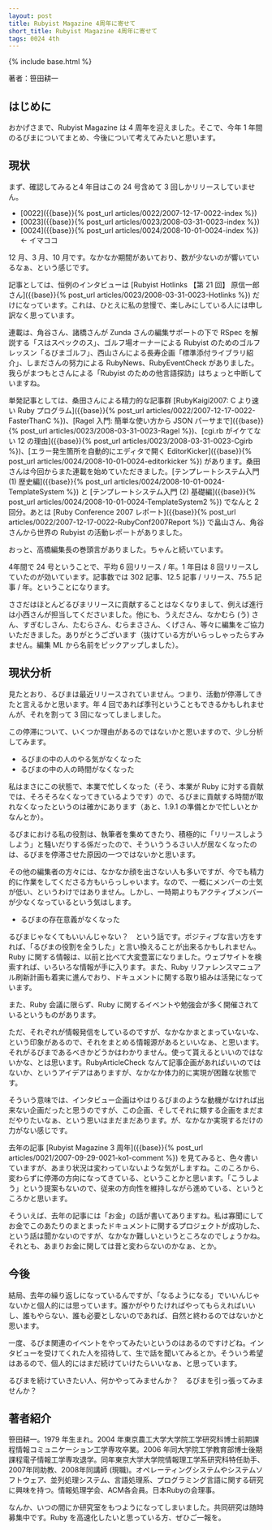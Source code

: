 ```yaml
---
layout: post
title: Rubyist Magazine 4周年に寄せて
short_title: Rubyist Magazine 4周年に寄せて
tags: 0024 4th
---
```

{% include base.html %}


著者：笹田耕一

## はじめに

おかげさまで、Rubyist Magazine は 4 周年を迎えました。そこで、今年 1 年間のるびまについてまとめ、今後について考えてみたいと思います。

## 現状

まず、確認してみると4 年目はこの 24 号含めて 3 回しかリリースしていません。

* [0022]({{base}}{% post_url articles/0022/2007-12-17-0022-index %})
* [0023]({{base}}{% post_url articles/0023/2008-03-31-0023-index %})
* [0024]({{base}}{% post_url articles/0024/2008-10-01-0024-index %}) &lt;- イマココ


12 月、3 月、10 月です。なかなか期間があいており、数が少ないのが響いているなぁ、という感じです。

記事としては、恒例のインタビューは [Rubyist Hotlinks 【第 21 回】 原信一郎さん]({{base}}{% post_url articles/0023/2008-03-31-0023-Hotlinks %}) だけになっています。これは、ひとえに私の怠慢で、楽しみにしている人には申し訳なく思っています。

連載は、角谷さん、諸橋さんが Zunda さんの編集サポートの下で RSpec を解説する「スはスペックのス」、ゴルフ場オーナーによる Rubyist のためのゴルフレッスン「るびまゴルフ」、西山さんによる長寿企画「標準添付ライブラリ紹介」、しまださんの努力による RubyNews、RubyEventCheck がありました。我らがまつもとさんによる「Rubyist のための他言語探訪」はちょっと中断していますね。

単発記事としては、桑田さんによる精力的な記事群 [RubyKaigi2007: C より速い Ruby プログラム]({{base}}{% post_url articles/0022/2007-12-17-0022-FasterThanC %})、[Ragel 入門: 簡単な使い方から JSON パーサまで]({{base}}{% post_url articles/0023/2008-03-31-0023-Ragel %})、[cgi.rb がイケてない 12 の理由]({{base}}{% post_url articles/0023/2008-03-31-0023-Cgirb %})、[エラー発生箇所を自動的にエディタで開く EditorKicker]({{base}}{% post_url articles/0024/2008-10-01-0024-editorkicker %}) があります。桑田さんは今回からまた連載を始めていただきました。[テンプレートシステム入門 (1) 歴史編]({{base}}{% post_url articles/0024/2008-10-01-0024-TemplateSystem %}) と [テンプレートシステム入門 (2) 基礎編]({{base}}{% post_url articles/0024/2008-10-01-0024-TemplateSystem2 %}) でなんと 2 回分。あとは [Ruby Conference 2007 レポート]({{base}}{% post_url articles/0022/2007-12-17-0022-RubyConf2007Report %}) で畠山さん、角谷さんから世界の Rubyist の活動レポートがありました。

おっと、高橋編集長の巻頭言がありました。ちゃんと続いています。

4年間で 24 号ということで、平均 6 回リリース / 年。1 年目は 8 回リリースしていたのが効いています。記事数では 302 記事、12.5 記事 / リリース、75.5 記事 / 年。ということになります。

ささだはほとんどるびまリリースに貢献することはなくなりまして、例えば進行は小西さんが担当してくださいました。他にも、うえださん、なかむら (う) さん、すぎむしさん、たむらさん、むらまささん、くげさん、等々に編集をご協力いただきました。ありがとうございます（抜けている方がいらっしゃったらすみません。編集 ML から名前をピックアップしました）。

## 現状分析

見たとおり、るびまは最近リリースされていません。つまり、活動が停滞してきたと言えるかと思います。年 4 回であれば季刊ということもできるかもしれませんが、それを割って 3 回になってしましました。

この停滞について、いくつか理由があるのではないかと思いますので、少し分析してみます。

* るびまの中の人のやる気がなくなった
* るびまの中の人の時間がなくなった


私はまさにこの状態で、本業で忙しくなった（そう、本業が Ruby に対する貢献では、そろそろなくなってきているようです）ので、るびまに貢献する時間が取れなくなったというのは確かにあります（あと、1.9.1 の準備とかで忙しいとかなんとか）。

るびまにおける私の役割は、執筆者を集めてきたり、積極的に「リリースしようしよう」と騒いだりする係だったので、そういううるさい人が居なくなったのは、るびまを停滞させた原因の一つではないかと思います。

その他の編集者の方々には、なかなか顔を出さない人も多いですが、今でも精力的に作業をしてくださる方もいらっしゃいます。なので、一概にメンバーの士気が低い、というわけではありません。しかし、一時期よりもアクティブメンバーが少なくなっているという気はします。

* るびまの存在意義がなくなった


るびまじゃなくてもいいんじゃない？　という話です。ポジティブな言い方をすれば、「るびまの役割を全うした」と言い換えることが出来るかもしれません。Ruby に関する情報は、以前と比べて大変豊富になりました。ウェブサイトを検索すれば、いろいろな情報が手に入ります。また、Ruby リファレンスマニュアル刷新計画も着実に進んでおり、ドキュメントに関する取り組みは活発になっています。

また、Ruby 会議に限らず、Ruby に関するイベントや勉強会が多く開催されているというものがあります。

ただ、それぞれが情報発信をしているのですが、なかなかまとまっていないな、という印象があるので、それをまとめる情報源があるといいなぁ、と思います。それがるびまであるべきかどうかはわかりません。使って貰えるといいのではないかな、とは思います。RubyArticleCheck なんて記事企画があればいいのではないか、というアイデアはありますが、なかなか体力的に実現が困難な状態です。

そういう意味では、インタビュー企画はやはりるびまのような動機がなければ出来ない企画だったと思うのですが、この企画、そしてそれに類する企画をまだまだやりたいなぁ、という思いはまだまだあります。が、なかなか実現するだけの力がない感じです。

去年の記事 [Rubyist Magazine 3 周年]({{base}}{% post_url articles/0021/2007-09-29-0021-ko1-comment %}) を見てみると、色々書いていますが、あまり状況は変わっていないような気がしますね。このころから、変わらずに停滞の方向になってきている、ということかと思います。「こうしよう」という提案もないので、従来の方向性を維持しながら進めている、というところかと思います。

そういえば、去年の記事には「お金」の話が書いてありますね。私は寡聞にしてお金でこのあたりのまとまったドキュメントに関するプロジェクトが成功した、という話は聞かないのですが、なかなか難しいというところなのでしょうかね。それとも、あまりお金に関しては昔と変わらないのかなぁ、とか。

## 今後

結局、去年の繰り返しになっているんですが、「なるようになる」でいいんじゃないかと個人的には思っています。誰かがやりたければやってもらえればいいし、誰もやらない、誰も必要としないのであれば、自然と終わるのではないかと思います。

一度、るびま関連のイベントをやってみたいというのはあるのですけどね。インタビューを受けてくれた人を招待して、生で話を聞いてみるとか。そういう希望はあるので、個人的にはまだ続けていけたらいいなぁ、と思っています。

るびまを続けていきたい人、何かやってみませんか？　るびまを引っ張ってみませんか？

## 著者紹介

笹田耕一。1979 年生まれ。2004 年東京農工大学大学院工学研究科博士前期課程情報コミュニケーション工学専攻卒業。2006 年同大学院工学教育部博士後期課程電子情報工学専攻退学。同年東京大学大学院情報理工学系研究科特任助手、2007年同助教、2008年同講師 (現職)。オペレーティングシステムやシステムソフトウェア、並列処理システム、言語処理系、プログラミング言語に関する研究に興味を持つ。情報処理学会、ACM各会員。日本Rubyの会理事。

なんか、いつの間にか研究室をもつようになってしまいました。共同研究は随時募集中です。Ruby を高速化したいと思っている方、ぜひご一報を。


